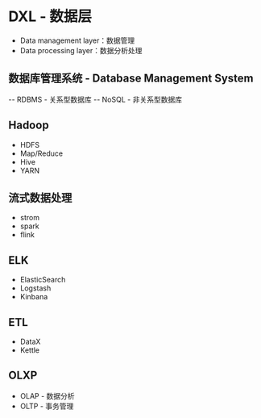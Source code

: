 # DXL - 数据层

- Data management layer：数据管理
- Data processing layer：数据分析处理

## 数据库管理系统 - Database Management System

-- RDBMS - 关系型数据库
-- NoSQL - 非关系型数据库

## Hadoop

- HDFS
- Map/Reduce
- Hive
- YARN

## 流式数据处理

- strom
- spark
- flink

## ELK

- ElasticSearch
- Logstash
- Kinbana

## ETL

- DataX
- Kettle

## OLXP

- OLAP - 数据分析
- OLTP - 事务管理


